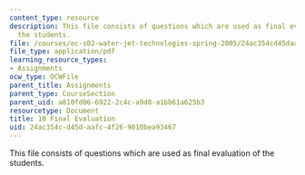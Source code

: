 ```yaml
---
content_type: resource
description: This file consists of questions which are used as final evaluation of
  the students.
file: /courses/ec-s02-water-jet-technologies-spring-2005/24ac354cd45daafc4f269010bea93467_MITEC_S02S05_10_finaleval.pdf
file_type: application/pdf
learning_resource_types:
- Assignments
ocw_type: OCWFile
parent_title: Assignments
parent_type: CourseSection
parent_uid: a810fd06-6922-2c4c-a9d8-a1bb61a625b3
resourcetype: Document
title: 10 Final Evaluation
uid: 24ac354c-d45d-aafc-4f26-9010bea93467
---
```

This file consists of questions which are used as final evaluation of the students.

